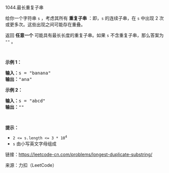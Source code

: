 <!DOCTYPE html>
<html lang="en">
<head>
    <meta charset="UTF-8">
</head>
<body>
<p>1044.最长重复子串<p>
<p>给你一个字符串 <code>s</code> ，考虑其所有 <strong>重复子串</strong> ：即，<code>s</code> 的连续子串，在 <code>s</code> 中出现 2 次或更多次。这些出现之间可能存在重叠。</p>

<p>返回 <strong>任意一个</strong> 可能具有最长长度的重复子串。如果 <code>s</code> 不含重复子串，那么答案为 <code>""</code> 。</p>

<p>&nbsp;</p>

<p><strong>示例 1：</strong></p>

<pre>
<strong>输入：</strong>s = "banana"
<strong>输出：</strong>"ana"
</pre>

<p><strong>示例 2：</strong></p>

<pre>
<strong>输入：</strong>s = "abcd"
<strong>输出：</strong>""
</pre>

<p>&nbsp;</p>

<p><strong>提示：</strong></p>

<ul>
	<li><code>2 &lt;= s.length &lt;= 3 * 10<sup>4</sup></code></li>
	<li><code>s</code> 由小写英文字母组成</li>
</ul>

<p>链接：<a href="https://leetcode-cn.com/problems/longest-duplicate-substring/" target=\"_blank\">https://leetcode-cn.com/problems/longest-duplicate-substring/</a></p>
<p>来源：力扣（LeetCode）</p>
</body>
</html>